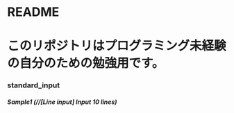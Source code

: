 # README

# このリポジトリはプログラミング未経験の自分のための勉強用です。

### standard_input

##### Sample1 (//[Line input] Input 10 lines)

